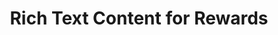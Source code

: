 ---
title: Rich Text Content for Rewards
excerpt: ''
deprecated: false
hidden: false
metadata:
  title: ''
  description: ''
  robots: index
next:
  description: ''
---